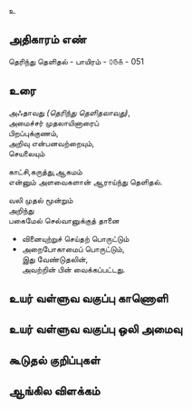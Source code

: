 உ


## அதிகாரம் எண்

தெரிந்து தெளிதல் - பாயிரம் - ௦௫௧ - 051

## உரை

அஃதாவது _(தெரிந்து தெளிதலாவது)_,  
அமைச்சர் முதலாயினாரைப்  
பிறப்புக்குணம்,  
அறிவு என்பனவற்றையும்,  
செயலையும்  

காட்சி,கருத்து,ஆகமம்  
என்னும் அளவைகளான் ஆராய்ந்து தெளிதல்.  

வலி முதல் மூன்றும்  
அறிந்து  
பகைமேல் செல்வானுக்குத் 
தானை  
* வினையுற்றுச் செய்தற் பொருட்டும்  
* அறைபோகாமைப் பொருட்டும்,  
இது வேண்டுதலின்,  
அவற்றின் பின் வைக்கப்பட்டது. 


## உயர் வள்ளுவ வகுப்பு காணொளி


## உயர் வள்ளுவ வகுப்பு ஒலி அமைவு 


## கூடுதல் குறிப்புகள்


## ஆங்கில விளக்கம்

